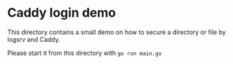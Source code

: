 # Caddy login demo

This directory contains a small demo on how to secure a
directory or file by logsrv and Caddy.

Please start it from this directory with
`go run main.go`
